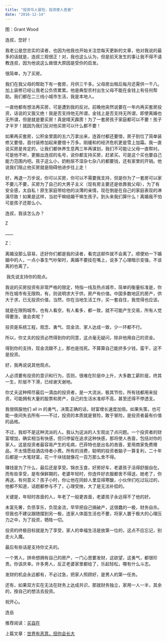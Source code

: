 ```yaml
---
title: "投资令人冒险，投资使人吝啬"
date: "2016-12-14"
---
```


图：Grant Wood

连叔，您好！

我老公是您忠实的读者，也因为他我也开始关注您每天更新的文章，他对我说的最多的话就是，连叔三观很正！对，我也这么认为，但是前天发生的事让我不得不请教连叔，因为他说这么做很大原因是受你的启发。

很简单，为了买房。

我们在我父母的帮助下有一套房，月供三千多。父母房出租后每月还需供一千八。加上装修已经让我老公负债累累。他是典型农村出生父母不能在金钱上有任何帮助。我们都在二三线小城市生活，我是本地人。

一直他都有想法再买房，可是遭到我的反对。前晚他突然说要在一年内再买套房投资，话说的又狠又绝！我是否支持他无所谓，金钱上是否支持无所谓，即使离婚也无所谓，但是就是要买房！真是晴天霹雳！为了一套房孩子家庭都可以不要！孩子才半岁！就因为我们反对他买房可以什么都不要！

如果再买套房，公积金里面的五六万拿出来，连首付都还要借，房子到位了简单装修又要借，首付装修加起来要借十万多。刚缓和的经济危机更是雪上加霜。我一直说买房是肯定的，让我们都休养生息两三年再谋划，我们不可能让父母一直帮衬。可是他不听，更搬出连叔的名号，说你都支持买房，赶紧买。可是这个买也要自己能力范围内吧。孩子这么小，奶粉尿不湿杂七杂八的都要钱，还有家里的开销。他说我们阻止他买房就是阻碍他进步往上走！

好，再退一万步说，你可以买房，你可以不需要我支持，但是你为了一套房可以家不要儿不要，买房为了自己的大男子主义（现有房主要还是依靠我父母），为了有安全感，太自私！原生家庭带给他的淡薄的亲情，现在倒是在自己的家庭表现的淋漓尽致！如果是这样，当初干嘛结婚干嘛生孩子。到头来我们算什么！离婚我不怕可是孩子还那么小。

连叔，我该怎么办？

Z

\_\_\_\_

Z：

离婚没那么容易，还好你们都是我的读者，看完这邮件就不会离了。顺便劝一下婚姻中的人，一点小事生气吵架时，离婚不要挂在嘴上，说多了心理暗示变强，不该离的也离了。

 我先说支持你的观点。  

我说的买房投资有非常严格的限定，特指一线及热点城市，简单的衡量标准是，你所在城市有无限购，有，则说明求大于供，房产有价值。中国多数地区的房产，供大于求，已无投资价值，当然，你在当地生活工作，买一套自住，我觉得也应该。

就是在限购城市，也有人看空，有人看多，都一致，就不可能产生交易，所有人觉得要涨，谁会卖呢？

投资是系统工程，观念、勇气、现金流、家人达成一致，少一环都不行。

所以，你丈夫的投资必然得到你的同意，这点毫无疑问，除非他用自己的资金。

得到你的支持，现金流跟不上，那也是找死。不算算自己能挤多少钱，蛮干，这不是投资。

好，我再说说其他观点。

人必须要有投资的意识和行为，否则，很难在阶层中上升，大多数工薪阶层，终其一生，阶层不下滑，已经谢天谢地。

你丈夫这种榨尽最后一滴血的投资者，是一大流派，极其节俭，所有钱都用来投资，可能拥有大量的股票和房产，自己的生活水准却不高，甚至还得不停透支。

我很佩服他们 all in 的勇气，决策正确的话，财富增长速度加倍。如果失策，也可能一夜间失去所有——不过，投资的本质就是冒险，敢于冒险，是投资者最有价值的品格。

不过，我却不是这种流派的人。我认为这派的人生观出了点问题。一个投资者的财富增加，确实相当有快感，但只停留在追求这种快感，那将使人吝啬，包括对你的家人。这是投资者最容易产生的毛病，巴菲特也是出名的吝啬，爱用商家免费赠品，不太情愿给酒店侍者小费。所有的消费，聪明的投资者脑子一算复利，二十年后都是一大笔财富，花一千块钱就像花一百万那么舍不得。

赚钱是为了什么，最后还是享受。锦衣玉食，好房好车，老婆孩子活得舒服自在。而有些享受，是有保鲜期的，老婆年轻时，你连件好衣服都舍不得送，她老了，你再送，有何意义？孩子小时，你让他在同龄人里显得寒酸，小伙伴们吃过玩过的，他都不知道，话题都参与不了，心理受挫，大了是无法补偿的。

关键是，年轻时吝啬的人，年老了一般更吝啬，老婆孩子永远得不了他的好。

未富先奢，负债享乐，负现金流，早早把自己搞破产，这很蠢的一极，财务自杀。但我也不建议跟随摆到另一极，连家人体面生活也不要，将家人置于极大的心理压力之中，为了投资，牺牲一切。

投资的终极目标就是为了享受，家人的幸福生活是放第一位的，这点不应忘记，别走火入魔。

最后有些话是支持你丈夫的。

一个男人，拼命想拥有自己的房产，一门心思要发财，这欲望，这勇气，都很珍贵。你该庆幸。许多男人，反正老婆家里都给了，乐起轻松，哪有什么斗志。

发财的机会永远都有，不必过急，把家人照顾好，是男人的第一任务。

还有，如果双方实在无法在财务上达成共识，那就财务独立，家用一人一半，其余的，按自己的想法去投资。

祝开心。

连岳

推荐阅读：[买自在](http://mp.weixin.qq.com/s?__biz=MjM5NDU0Mjk2MQ==&mid=2651622574&idx=1&sn=8320dbb544fda07bf81839d9792d376c&chksm=bd7e08b08a0981a6f82da52de07057d639187dd4056f3be62beea3c15c7e15b903a942409467&scene=21#wechat_redirect)

上篇文章：[世界有恶意，但你会长大](http://mp.weixin.qq.com/s?__biz=MjM5NDU0Mjk2MQ==&mid=2651622603&idx=1&sn=cf042a4df21f089209800fe3254e0352&chksm=bd7e08d58a0981c3d7a7d0c0a4784125c0a6f3b8657b2eee00f06d439e95334effcbcc114253&scene=21#wechat_redirect)
